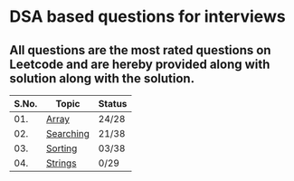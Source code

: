 # DSA based questions for interviews
## All questions are the most rated questions on Leetcode and are hereby provided along with solution along with the solution.


| S.No. | Topic | Status |
|---|--------------|-----|
|01. | [Array](/Arrays) | 24/28 |
|02. | [Searching](/Searching)|21/38|
|03. | [Sorting](/Sorting)|03/38|
|04. | [Strings](/String)|0/29|
